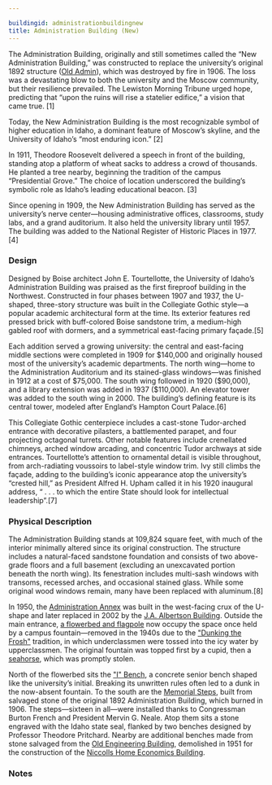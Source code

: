 ```yaml
---

buildingid: administrationbuildingnew
title: Administration Building (New)
---  
```


The Administration Building, originally and still sometimes called the “New Administration Building,” was constructed to replace the university’s original 1892 structure ([Old Admin](/digital/campus/buildings/administrationbuildingold)), which was destroyed by fire in 1906. The loss was a devastating blow to both the university and the Moscow community, but their resilience prevailed. The Lewiston Morning Tribune urged hope, predicting that “upon the ruins will rise a statelier edifice,” a vision that came true. [1]  

Today, the New Administration Building is the most recognizable symbol of higher education in Idaho, a dominant feature of Moscow’s skyline, and the University of Idaho’s “most enduring icon.” [2]

In 1911, Theodore Roosevelt delivered a speech in front of the building, standing atop a platform of wheat sacks to address a crowd of thousands. He planted a tree nearby, beginning the tradition of the campus “Presidential Grove.” The choice of location underscored the building’s symbolic role as Idaho’s leading educational beacon. [3]

Since opening in 1909, the New Administration Building has served as the university’s nerve center—housing administrative offices, classrooms, study labs, and a grand auditorium. It also held the university library until 1957. The building was added to the National Register of Historic Places in 1977. [4]


### Design
Designed by Boise architect John E. Tourtellotte, the University of Idaho’s Administration Building was praised as the first fireproof building in the Northwest. Constructed in four phases between 1907 and 1937, the U-shaped, three-story structure was built in the Collegiate Gothic style—a popular academic architectural form at the time. Its exterior features red pressed brick with buff-colored Boise sandstone trim, a medium-high gabled roof with dormers, and a symmetrical east-facing primary façade.[5]  

Each addition served a growing university: the central and east-facing middle sections were completed in 1909 for \$140,000 and originally housed most of the university’s academic departments. The north wing—home to the Administration Auditorium and its stained-glass windows—was finished in 1912 at a cost of \$75,000. The south wing followed in 1920 (\$90,000), and a library extension was added in 1937 (\$110,000). An elevator tower was added to the south wing in 2000.
The building’s defining feature is its central tower, modeled after England’s Hampton Court Palace.[6]  

 This Collegiate Gothic centerpiece includes a cast-stone Tudor-arched entrance with decorative pilasters, a battlemented parapet, and four projecting octagonal turrets. Other notable features include crenellated chimneys, arched window arcading, and concentric Tudor archways at side entrances. Tourtellotte’s attention to ornamental detail is visible throughout, from arch-radiating voussoirs to label-style window trim. Ivy still climbs the façade, adding to the building’s iconic appearance atop the university’s “crested hill,” as President Alfred H. Upham called it in his 1920 inaugural address, “ . . . to which the entire State should look for intellectual leadership”.[7]

### Physical Description
The Administration Building stands at 109,824 square feet, with much of the interior minimally altered since its original construction. The structure includes a natural-faced sandstone foundation and consists of two above-grade floors and a full basement (excluding an unexcavated portion beneath the north wing). Its fenestration includes multi-sash windows with transoms, recessed arches, and occasional stained glass. While some original wood windows remain, many have been replaced with aluminum.[8]

In 1950, the [Administration Annex](/digital/campus/items/campus02304) was built in the west-facing crux of the U-shape and later replaced in 2002 by the [J.A. Albertson Building](/digital/campus/buildings/albertsonbuilding). Outside the main entrance, [a flowerbed and flagpole](/digital/campus/items/campus02182)  now occupy the space once held by a campus fountain—removed in the 1940s due to the ["Dunking the Frosh"](/digital/campus/items/campus00161) tradition, in which underclassmen were tossed into the icy water by upperclassmen. The original fountain was topped first by a cupid, then a [seahorse](digital/campus/items/campus00162), which was promptly stolen.  

North of the flowerbed sits the  ["I" Bench](/digital/campus/items/campus00022), a concrete senior bench shaped like the university’s initial. Breaking its unwritten rules often led to a dunk in the now-absent fountain. To the south are the [Memorial Steps](/digital/campus/items/campus03039), built from salvaged stone of the original 1892 Administration Building, which burned in 1906. The steps—sixteen in all—were installed thanks to Congressman Burton French and President Mervin G. Neale. Atop them sits a stone engraved with the Idaho state seal, flanked by two benches designed by Professor Theodore Pritchard. Nearby are additional benches made from stone salvaged from the [Old Engineering Building](/digital/campus/buildings/engineeringbuildingold), demolished in 1951 for the construction of the [Niccolls Home Economics Building](/digital/campus/buildings/niccollshomeeconomicsbuilding).



[def]: /digital/campus/buildings/albertsonbuilding

### Notes 
[^1]:  Nathan J. Moody, “National Register of Historic Places—Registration Form: The University of Idaho Historic District,” initial submission to Idaho SHPO, unpublished, University of Idaho, Moscow, Idaho, May 7, 2025, 17.  
[^2]: Ibid.  
[^3]: Ibid.   
[^4]: Ibid.    
[^5]: Ibid, 16.  
[^6]: Ibid.   
[^7]: Ibid.   
[^8]: Ibid, 17.  